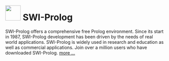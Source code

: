 # <img src="https://cdn.jsdelivr.net/gh/brunoyb/chocolatey-packages@3f96fe30f1f635d504c9c01620e60ca6da9fab68/swi-prolog/icon.png" width="48" height="48" /> SWI-Prolog


SWI-Prolog offers a comprehensive free Prolog environment. Since its start in 1987, SWI-Prolog development has been driven by the needs of real world applications. SWI-Prolog is widely used in research and education as well as commercial applications. Join over a million users who have downloaded SWI-Prolog. [more ...](http://www.swi-prolog.org/features.html)

